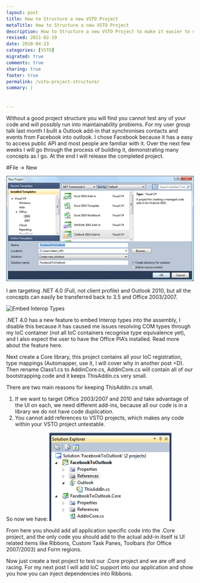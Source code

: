 ```yaml
---
layout: post
title: How to Structure a new VSTO Project
metaTitle: How to Structure a new VSTO Project
description: How to Structure a new VSTO Project to make it easier to maintain and test.
revised: 2011-02-19
date: 2010-04-23
categories: [VSTO]
migrated: true
comments: true
sharing: true
footer: true
permalink: /vsto-project-structure/
summary: | 
  

---
```

Without a good project structure you will find you cannot test any of your code and will possibly run into maintainability problems. For my user group talk last month I built a Outlook add-in that synchronises contacts and events from Facebook into outlook. I chose Facebook because it has a easy to access public API and most people are familiar with it. Over the next few weeks I will go through the process of building it, demonstrating many concepts as I go. At the end I will release the completed project.
<!-- more -->
#File -> New

![New Outlook Add-in](/assets/posts/2010-04-23-vsto-project-structure/NewOutlookAddin.png)

I am targeting .NET 4.0 (Full, not client profile) and Outlook 2010, but all the concepts can easily be transferred back to 3.5 and Office 2003/2007.

![Embed Interop Types][2]

.NET 4.0 has a new feature to embed Interop types into the assembly, I disable this because it has caused me issues resolving COM types through my IoC container (not all IoC containers recognise type equivalence yet), and I also expect the user to have the Office PIA’s installed. Read more about the feature here.

Next create a Core library, this project contains all your IoC registration, type mappings (Automapper, use it, I will cover why in another post =D). Then rename Class1.cs to AddinCore.cs, AddinCore.cs will contain all of our bootstrapping code and it keeps ThisAddin.cs very small.

There are two main reasons for keeping ThisAddin.cs small.

 1. If we want to target Office 2003/2007 and 2010 and take advantage of the UI on each, we need different add-ins, because all our code is in a library we do not have code duplication.
 2. You cannot add references to VSTO projects, which makes any code within your VSTO project untestable.

So now we have:
![Solution Explorer](/assets/posts/2010-04-23-vsto-project-structure/AddinSolutionExplorer.png)

From here you should add all application specific code into the .Core project, and the only code you should add to the actual add-in itself is UI related items like Ribbons, Custom Task Panes, Toolbars (for Office 2007/2003) and Form regions.

Now just create a test project to test our .Core project and we are off and racing. For my next post I will add IoC support into our application and show you how you can inject dependencies into Ribbons.


  [2]: /get/screenshots/EmbedInteropTypes.png
